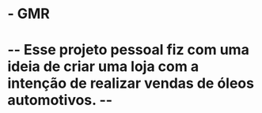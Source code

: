 # - GMR

# -- Esse projeto pessoal fiz com uma ideia de criar uma loja com a intenção de realizar vendas de óleos automotivos. --
